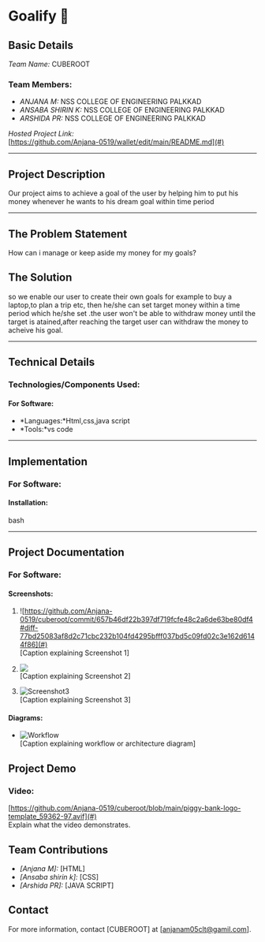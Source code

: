 # Goalify 🎯

## Basic Details
*Team Name:* CUBEROOT 

### Team Members:
- *ANJANA M:* NSS COLLEGE OF ENGINEERING PALKKAD  
- *ANSABA SHIRIN K:* NSS COLLEGE OF ENGINEERING PALKKAD 
- *ARSHIDA PR:* NSS COLLEGE OF ENGINEERING PALKKAD  

*Hosted Project Link:*  
[https://github.com/Anjana-0519/wallet/edit/main/README.md](#)

---

## Project Description
Our project aims to achieve a goal of the user by helping him to put his money whenever he wants to his dream goal within time period 



---

## The Problem Statement
How can i manage or keep aside my money for my goals?

## The Solution
so we enable our user to create their own goals for example to buy a laptop,to plan a trip etc, then he/she can set target money within a 
time period which he/she set .the user won't be able to withdraw money until the target is atained,after reaching the target user can withdraw 
the money to acheive his goal.

---

## Technical Details
### Technologies/Components Used:
#### For Software:
- *Languages:*Html,css,java script
- *Tools:*vs code

---

## Implementation
### For Software:
#### Installation:
bash

---

## Project Documentation
### For Software:
#### Screenshots:
1. ![https://github.com/Anjana-0519/cuberoot/commit/657b46df22b397df719fcfe48c2a6de63be80df4#diff-77bd25083af8d2c71cbc232b104fd4295bfff037bd5c09fd02c3e162d6144f86](#)  
   [Caption explaining Screenshot 1]  

2. ![](#)  
   [Caption explaining Screenshot 2]  

3. ![Screenshot3](#)  
   [Caption explaining Screenshot 3]  

#### Diagrams:
- ![Workflow](#)  
  [Caption explaining workflow or architecture diagram]  


## Project Demo
### Video:
[https://github.com/Anjana-0519/cuberoot/blob/main/piggy-bank-logo-template_59362-97.avif](#)  
Explain what the video demonstrates.



## Team Contributions
- *[Anjana M]:* [HTML]
- *[Ansaba shirin k]:* [CSS]
- *[Arshida PR]:* [JAVA SCRIPT]


## Contact
For more information, contact [CUBEROOT] at [anjanam05clt@gamil.com].
